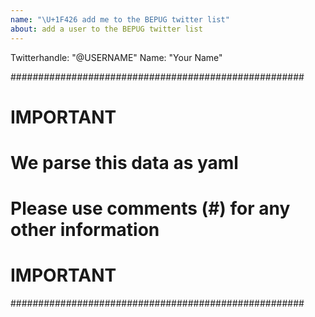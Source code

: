```yaml
---
name: "\U+1F426 add me to the BEPUG twitter list"
about: add a user to the BEPUG twitter list
---
```


Twitterhandle: "@USERNAME"
Name: "Your Name"

#####################################################
# IMPORTANT
#   We parse this data as yaml
#   Please use comments (#) for any other information
# IMPORTANT
#####################################################